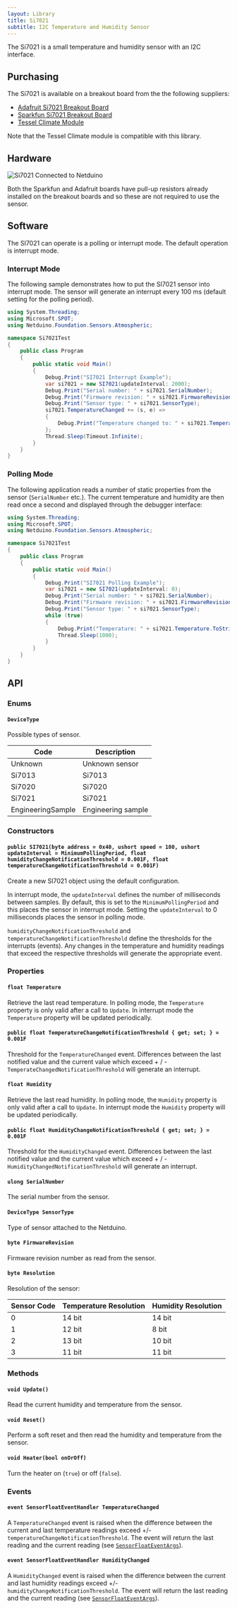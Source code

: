 ```yaml
---
layout: Library
title: Si7021
subtitle: I2C Temperature and Humidity Sensor
---
```


The Si7021 is a small temperature and humidity sensor with an I2C interface.

## Purchasing

The Si7021 is available on a breakout board from the the following suppliers:

* [Adafruit Si7021 Breakout Board](https://www.adafruit.com/product/3251)
* [Sparkfun Si7021 Breakout Board](https://www.sparkfun.com/products/13763)
* [Tessel Climate Module](https://www.seeedstudio.com/Tessel-Climate-Module-p-2225.html)

Note that the Tessel Climate module is compatible with this library.

## Hardware

![Si7021 Connected to Netduino](Si7021OnBreadboard.png)

Both the Sparkfun and Adafruit boards have pull-up resistors already installed on the breakout boards and so these are not required to use the sensor.

## Software

The SI7021 can operate is a polling or interrupt mode.  The default operation is interrupt mode.

### Interrupt Mode

The following sample demonstrates how to put the SI7021 sensor into interrupt mode.  The sensor will generate an interrupt every 100 ms (default setting for the polling period).

```csharp
using System.Threading;
using Microsoft.SPOT;
using Netduino.Foundation.Sensors.Atmospheric;

namespace Si7021Test
{
    public class Program
    {
        public static void Main()
        {
            Debug.Print("SI7021 Interrupt Example");
            var si7021 = new SI7021(updateInterval: 2000);
            Debug.Print("Serial number: " + si7021.SerialNumber);
            Debug.Print("Firmware revision: " + si7021.FirmwareRevision);
            Debug.Print("Sensor type: " + si7021.SensorType);
            si7021.TemperatureChanged += (s, e) =>
            {
                Debug.Print("Temperature changed to: " + si7021.Temperature.ToString("f2"));
            };
            Thread.Sleep(Timeout.Infinite);
        }
    }
}
```

### Polling Mode

The following application reads a number of static properties from the sensor (`SerialNumber` etc.).  The current temperature and humidity are then read once a second and displayed through the debugger interface:

```csharp
using System.Threading;
using Microsoft.SPOT;
using Netduino.Foundation.Sensors.Atmospheric;

namespace Si7021Test
{
    public class Program
    {
        public static void Main()
        {
            Debug.Print("SI7021 Polling Example");
            var si7021 = new SI7021(updateInterval: 0);
            Debug.Print("Serial number: " + si7021.SerialNumber);
            Debug.Print("Firmware revision: " + si7021.FirmwareRevision);
            Debug.Print("Sensor type: " + si7021.SensorType);
            while (true)
            {
                Debug.Print("Temperature: " + si7021.Temperature.ToString("f2"));
                Thread.Sleep(1000);
            }
        }
    }
}
```

## API

### Enums

#### `DeviceType`

Possible types of sensor.

| Code              | Description        |
|-------------------|--------------------|
| Unknown           | Unknown sensor     |
| Si7013            | Si7013             |
| Si7020            | Si7020             |
| Si7021            | Si7021             |
| EngineeringSample | Engineering sample |

### Constructors

#### `public SI7021(byte address = 0x40, ushort speed = 100, ushort updateInterval = MinimumPollingPeriod, float humidityChangeNotificationThreshold = 0.001F, float temperatureChangeNotificationThreshold = 0.001F)`

Create a new SI7021 object using the default configuration.

In interrupt mode, the `updateInterval` defines the number of milliseconds between samples.  By default, this is set to the `MinimumPollingPeriod` and this places the sensor in interrupt mode.  Setting the `updateInterval` to 0 milliseconds places the sensor in polling mode.

`humidityChangeNotificationThreshold` and `temperatureChangeNotificationThreshold` define the thresholds for the interrupts (events).  Any changes in the temperature and humidity readings that exceed the respective thresholds will generate the appropriate event.

### Properties

#### `float Temperature`

Retrieve the last read temperature.  In polling mode, the `Temperature` property is only valid after a call to `Update`.  In interrupt mode the `Temperature` property will be updated periodically.

#### `public float TemperatureChangeNotificationThreshold { get; set; } = 0.001F`

Threshold for the `TemperatureChanged` event.  Differences between the last notified value and the current value which exceed + / - `TemperateChangedNotificationThreshold` will generate an interrupt.

#### `float Humidity`

Retrieve the last read humidity.  In polling mode, the `Humidity` property is only valid after a call to `Update`.  In interrupt mode the `Humidity` property will be updated periodically.

#### `public float HumidityChangeNotificationThreshold { get; set; } = 0.001F`

Threshold for the `HumidityChanged` event.  Differences between the last notified value and the current value which exceed + / - `HumidityChangedNotificationThreshold` will generate an interrupt.

#### `ulong SerialNumber`

The serial number from the sensor.

#### `DeviceType SensorType`

Type of sensor attached to the Netduino.

#### `byte FirmwareRevision`

Firmware revision number as read from the sensor.

#### `byte Resolution`

Resolution of the sensor:

| Sensor Code | Temperature Resolution | Humidity Resolution |
|-------------|------------------------|---------------------|
| 0           | 14 bit                 | 14 bit              |
| 1           | 12 bit                 | 8 bit               |
| 2           | 13 bit                 | 10 bit              |
| 3           | 11 bit                 | 11 bit              |

### Methods

#### `void Update()`

Read the current humidity and temperature from the sensor.

#### `void Reset()`

Perform a soft reset and then read the humidity and temperature from the sensor.

#### `void Heater(bool onOrOff)`

Turn the heater on (`true`) or off (`false`).

### Events

#### `event SensorFloatEventHandler TemperatureChanged`

A `TemperatureChanged` event is raised when the difference between the current and last temperature readings exceed +/- `temperatureChangeNotificationThreshold`.  The event will return the last reading and the current reading (see [`SensorFloatEventArgs`](/API/Sensors/SensorFloatEventArgs)).

#### `event SensorFloatEventHandler HumidityChanged`

A `HumidityChanged` event is raised when the difference between the current and last humidity readings exceed +/- `humidityChangeNotificationThreshold`.  The event will return the last reading and the current reading (see [`SensorFloatEventArgs`](/API/Sensors/SensorFloatEventArgs)).